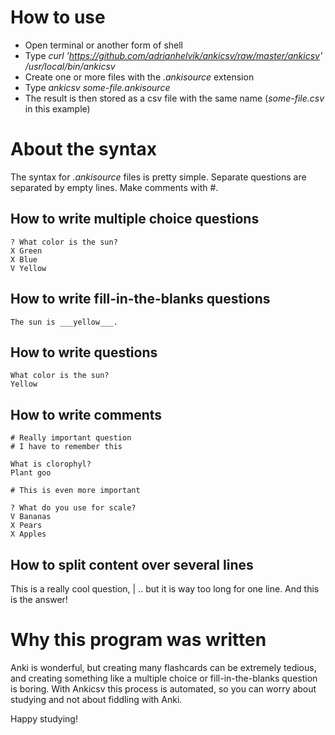 How to use
==========

- Open terminal or another form of shell
- Type *curl 'https://github.com/adrianhelvik/ankicsv/raw/master/ankicsv' /usr/local/bin/ankicsv*
- Create one or more files with the *.ankisource* extension
- Type *ankicsv some-file.ankisource*
- The result is then stored as a csv file with the same name (*some-file.csv* in this example)

About the syntax
================
The syntax for *.ankisource* files is pretty simple.
Separate questions are separated by empty lines.
Make comments with #.


How to write multiple choice questions
--------------------------------------

    ? What color is the sun?
    X Green
    X Blue
    V Yellow

How to write fill-in-the-blanks questions
-----------------------------------------

    The sun is ___yellow___.

How to write questions
----------------------

    What color is the sun?
    Yellow

How to write comments
---------------------

    # Really important question
    # I have to remember this

    What is clorophyl?
    Plant goo

    # This is even more important

    ? What do you use for scale?
    V Bananas
    X Pears
    X Apples

How to split content over several lines
---------------------------------------

This is a really cool question,
| .. but it is way too long for one line.
And this is the answer!

Why this program was written
============================

Anki is wonderful, but creating many flashcards can be extremely tedious, and creating something like a multiple choice or fill-in-the-blanks question is boring.
With Ankicsv this process is automated, so you can worry about studying and not about fiddling with Anki.

Happy studying!
